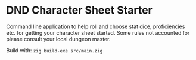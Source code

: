 # DND Character Sheet Starter

Command line application to help roll and choose stat dice, proficiencies etc.
for getting your character sheet started. Some rules not accounted for please
consult your local dungeon master.

Build with: `zig build-exe src/main.zig`
